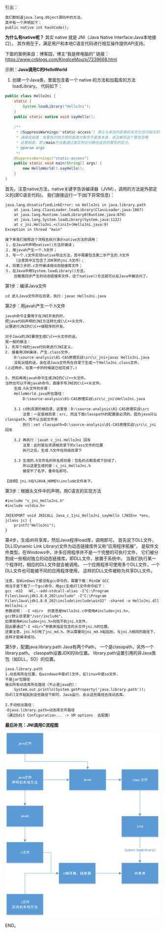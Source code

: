 引出：

    我们都知道java.lang.Object源码中的方法，
    其中有一个声明如下：
    public native int hashCode();

**为什么有native呢？**
其实 native 就是 JNI（Java Native Interface:Java本地接口）。
其作用在于，满足用户和本地C语言代码进行相互操作提供API支持。

下面的案例来自：博客园，博主“我是修电脑的”
链接：https://www.cnblogs.com/KingIceMou/p/7239668.html

示例：**Java调用C的HelloWorld**
1. 创建一个Java类，里面包含着一个 native 的方法和加载库的方法 loadLibrary。
代码如下：
```java
public class HelloJni {
    static {
        System.loadLibrary("HelloJni");
    }
    public static native void sayHello();

    /**
     * @SuppressWarnings("static-access") 禁止与来自内部类的未优化访问相关的警告
     * 通缩说就是：有警告的地方用的是类对象而不是类本身，该注解将这个警告忽略
     * 这里就是，禁止main方法重通过类实例访问静态成员的警告的显示。
     * @param args
     */
    @SuppressWarnings("static-access")
    public static void main(String[] args) {
        new HelloWorld().sayHello();
    }
}
```
首先，注意native方法，native关键字告诉编译器（JVM），调用的方法是外部定义的(即C语言代码)。
我们直接运行一下(如下异常信息)：
```
java.lang.UnsatisfiedLinkError: no HelloJni in java.library.path
	at java.lang.ClassLoader.loadLibrary(ClassLoader.java:1867)
	at java.lang.Runtime.loadLibrary0(Runtime.java:870)
	at java.lang.System.loadLibrary(System.java:1122)
	at c_jni.HelloJni.<clinit>(HelloJni.java:9)
Exception in thread "main" 

接下来我们按照这个流程去执行演示native方法的调用：
１、在Java中声明native()方法并编译；
２、用javah产生一个.h文件；
３、写一个.c文件实现native导出方法，其中需要包含第二步产生的.h文件
    （注意其中又包含了JDK带的jni.h文件）；
４、将第三步的.c文件编译成动态链接库文件；
５、在Java中用System.loadLibrary()方法，
    加载第四步产生的动态链接库文件，这个native()方法就可以在Java中被访问了。
```

第1步：编译Java文件
```
cd 进入Java文件所在目录，执行：javac HelloJni.java
```


第2步：用javah产生一个.h文件
```
javah命令主要用于在JNI开发的时，
把java代码声明的JNI方法转化成C\C++头文件，
以便进行JNI的C\C++端程序的开发。 

对于Java的JNI要想生成C\C++头文件的话，
我一般的做法：
1. 先写个纯的java代码来进行JNI定义，
2. 接着用JDK编译，产生.class文件，
    D:\source-analysis\01-CAS原理实战\src\c_jni>javac HelloJni.java
    没有出错的话，会在该Java文件所在目录下生成一个HelloJni.class文件。
(上述两步，在第一步的时候就已经完成了。)

3. 然后再用javah命令生成JNI的C\C++头文件。
当然也可以不用javah命令，直接手写JNI的C\C++头文件。
    生成.h头文件的步骤：
    HelloWorld.java所在路径：
        D:\source-analysis\01-CAS原理实战\src\c_jni\HelloJni.java

    3.1 cd到资源的根目录，这里是：D:\source-analysis\01-CAS原理实战\src
        注意：一定是根目录：src, 而且下面classpath的配置是必须的，因为java只认classpath，而不认当前文件夹
        执行：set classpath=D:\source-analysis\01-CAS原理实战\src\c_jni 回车
        
    3.2 再执行：javah c_jni.HelloJni 回车
        注意：此时是在资源根目录下的class文件的位置
        执行之后，生成.h文件在同级目录下

    3.3 生成的.h文件名的命名规则是：包名的点都变成下划线了，
        所以这里生成的是：c_jni_HelloJni.h
        接受不了名字，重命名即可。

【说明】jni.h在%JAVA_HOME%\include文件夹下。
```


第3步：根据头文件中的声明，用C语言的实现方法
```
#include "c_jni_HelloJni.h"
#include <stdio.h>

JNIEXPORT void JNICALL Java_c_1jni_HelloJni_sayHello (JNIEnv *env, jclass jc) {
    printf("HelloJni");
}
```


第4步，生成dll共享库，然后Java程序load库，调用即可。
    首先说下DLL文件，DLL(Dynamic Link Library)文件为动态链接库件又称“应用程序拓展”，
    是软件文件类型。在Windows中，许多应用程序并不是一个完整的可执行文件，
    它们被分割成一些相对独立的动态链接库，即DLL文件，放置于系统中。
    当我们执行某一个程序时，相应的DLL文件就会被调用。
    一个应用程序可使用多个DLL文件，一个DLL文件也可能被不同的应用程序使用，
    这样的DLL文件被称为共享DLL文件。

```
注意，在Windows下是没有gcc命令的，需要下载：MinGW GCC
相当于是下载了一个gcc命令，用gcc生成dll文件命令如下：
gcc -m32  -Wl,--add-stdcall-alias -I"C:\Program Files\Java\jdk1.8.0_202\include" -I"C:\Program Files\Java\jdk1.8.0_202\include\include\win32" -shared -o HelloJni.dll HelloJni.c
参数说明： -I <dir>  的意思是HelloJni.c中使用#include<jni.h>,
gcc默认目录是"/usr/include"，
如果使用#include<jni.h>则找不到jni.h文件，
因此要通过“-I <dir>”参数来指定包含的头文件jni.h的位置。
还要注意，jni.h引用了jni_md.h，所以需要将jni_md.h粘贴到，与jni.h相同的路径下，这样才能编译成功。
```


第5步，配置java.library.path
    Java有两个Path，
    一个是classpath，另外一个library.path。
    classpath设置JDK的lib位置。
    library.path设置引用的非Java类包（如DLL，SO）的位置。
```
java.library.path
1.动态库所在位置，在windows中是dll文件，在linux中是so文件，
不是jar包路径
输出所有动态库所在路径（不止是java的）：
    System.out.println(System.getProperty('java.library.path'));
将dll文件粘贴到这些路径下即可，Java运行，会从这些路径去找动态库。

2.手动给出路径：
-Djava.library.path=动态库文件路径 
（通过Edit Configuration... -> VM options  去配置）
```



**最后补充：JNI调用C流程图**


![调用图](../c_jni/JNI调用图.png)



END。